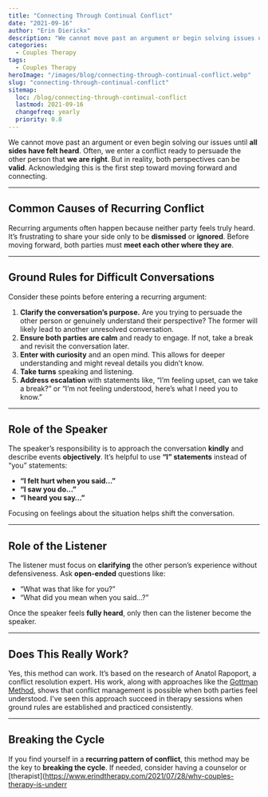 ```yaml
---
title: "Connecting Through Continual Conflict"
date: "2021-09-16"
author: "Erin Dierickx"
description: "We cannot move past an argument or begin solving issues until all sides have felt heard. Here's how to approach continual conflict."
categories:
  - Couples Therapy
tags:
  - Couples Therapy
heroImage: "/images/blog/connecting-through-continual-conflict.webp"
slug: "connecting-through-continual-conflict"
sitemap:
  loc: /blog/connecting-through-continual-conflict
  lastmod: 2021-09-16
  changefreq: yearly
  priority: 0.8
---
```



We cannot move past an argument or even begin solving our issues until **all sides have felt heard**. Often, we enter a conflict ready to persuade the other person that **we are right**. But in reality, both perspectives can be **valid**. Acknowledging this is the first step toward moving forward and connecting.

---

## Common Causes of Recurring Conflict

Recurring arguments often happen because neither party feels truly heard. It’s frustrating to share your side only to be **dismissed** or **ignored**. Before moving forward, both parties must **meet each other where they are**.

---

## Ground Rules for Difficult Conversations

Consider these points before entering a recurring argument:

1. **Clarify the conversation’s purpose.** Are you trying to persuade the other person or genuinely understand their perspective? The former will likely lead to another unresolved conversation.
2. **Ensure both parties are calm** and ready to engage. If not, take a break and revisit the conversation later.
3. **Enter with curiosity** and an open mind. This allows for deeper understanding and might reveal details you didn’t know.
4. **Take turns** speaking and listening.
5. **Address escalation** with statements like, “I’m feeling upset, can we take a break?” or “I’m not feeling understood, here’s what I need you to know.”

---

## Role of the Speaker

The speaker’s responsibility is to approach the conversation **kindly** and describe events **objectively**. It’s helpful to use **“I” statements** instead of “you” statements:

- **“I felt hurt when you said…”**
- **“I saw you do…”**
- **“I heard you say…”**

Focusing on feelings about the situation helps shift the conversation.

---

## Role of the Listener

The listener must focus on **clarifying** the other person’s experience without defensiveness. Ask **open-ended** questions like:

- “What was that like for you?”
- “What did you mean when you said…?”

Once the speaker feels **fully heard**, only then can the listener become the speaker.

---

## Does This Really Work?

Yes, this method can work. It’s based on the research of Anatol Rapoport, a conflict resolution expert. His work, along with approaches like the [Gottman Method](https://www.gottman.com/about/the-gottman-method/), shows that conflict management is possible when both parties feel understood. I've seen this approach succeed in therapy sessions when ground rules are established and practiced consistently.

---

## Breaking the Cycle

If you find yourself in a **recurring pattern of conflict**, this method may be the key to **breaking the cycle**. If needed, consider having a counselor or [therapist](https://www.erindtherapy.com/2021/07/28/why-couples-therapy-is-underr
